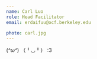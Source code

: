 ```yaml
---
name: Carl Luo
role: Head Facilitator
email: erdaifuu@ocf.berkeley.edu

photo: carl.jpg
---
```


(*^ω^*) （╹◡╹） :3
